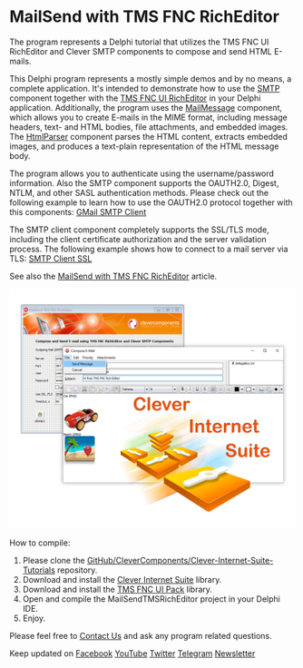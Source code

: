 # MailSend with TMS FNC RichEditor

The program represents a Delphi tutorial that utilizes the TMS FNC UI RichEditor and Clever SMTP components to compose and send HTML E-mails.   

This Delphi program represents a mostly simple demos and by no means, a complete application. It's intended to demonstrate how to use the [SMTP](https://www.clevercomponents.com/products/inetsuite/smtp.asp) component together with the [TMS FNC UI RichEditor](https://www.tmssoftware.com/site/tmsfncuipack.asp?s=fncricheditor#features) in your Delphi application. Additionally, the program uses the [MailMessage](https://www.clevercomponents.com/products/inetsuite/messageparser.asp) component, which allows you to create E-mails in the MIME format, including message headers, text- and HTML bodies, file attachments, and embedded images. The [HtmlParser](https://www.clevercomponents.com/products/inetsuite/htmlparser.asp) component parses the HTML content, extracts embedded images, and produces a text-plain representation of the HTML message body.  

The program allows you to authenticate using the username/password information. Also the SMTP component supports the OAUTH2.0, Digest, NTLM, and other SASL authentication methods. Please check out the following example to learn how to use the OAUTH2.0 protocol together with this components: [GMail SMTP Client](https://github.com/CleverComponents/Clever-Internet-Suite-Examples/tree/master/Delphi/GMailSMTP)   

The SMTP client component completely supports the SSL/TLS mode, including the client certificate authorization and the server validation process. The following example shows how to connect to a mail server via TLS: [SMTP Client SSL](https://github.com/CleverComponents/Clever-Internet-Suite-Examples/tree/master/Delphi/SmtpClientSSL)   

See also the [MailSend with TMS FNC RichEditor](https://www.clevercomponents.com/portal/news/122/mailsend-with-tms-fnc-richeditor.aspx) article.

![Screenshot](mailsend-tms-richedit.jpg)

How to compile:   
1. Please clone the [GitHub/CleverComponents/Clever-Internet-Suite-Tutorials](https://github.com/CleverComponents/Clever-Internet-Suite-Tutorials) repository.
2. Download and install the [Clever Internet Suite](https://www.clevercomponents.com/downloads/inetsuite/suitedownload.asp) library.
3. Download and install the [TMS FNC UI Pack](https://www.tmssoftware.com/site/tmsfncuipack.asp) library.
4. Open and compile the MailSendTMSRichEditor project in your Delphi IDE.
5. Enjoy.

Please feel free to [Contact Us](https://www.clevercomponents.com/support/) and ask any program related questions.   

Keep updated on [Facebook](http://www.facebook.com/clevercomponents)   [YouTube](https://www.youtube.com/channel/UC9Si4WNQVSeXQMjdEJ8j1fg)   [Twitter](https://twitter.com/CleverComponent)   [Telegram](https://t.me/clevercomponents)   [Newsletter](https://www.clevercomponents.com/home/maillist.asp)   
